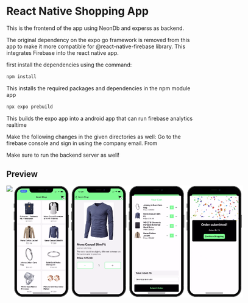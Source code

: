 # React Native Shopping App

This is the frontend of the app using NeonDb and experss as backend.

The original dependency on the expo go framework is removed from this app to make it more compatible for @react-native-firebase library. This integrates Firebase into the react native app. 

first install the dependencies using the command:

```bash
npm install
```
This installs the required packages and dependencies in the npm module app

```bash
npx expo prebuild
```
This builds the expo app into a android app that can run firebase analytics realtime 

Make the following changes in the given directories as well:
Go to the firebase console and sign in using the company email. From 









Make sure to run the backend server as well!
## Preview
<div style="display: flex; flex-direction: 'row';">
<img src="./screenshots/app.gif" width="30%">
<img src="./screenshots/1.png" width=30%>
<img src="./screenshots/2.png" width=30%>
<img src="./screenshots/3.png" width=30%>
<img src="./screenshots/4.png" width=30%>
</div>
